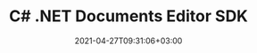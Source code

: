 ---
############################# Static ############################
layout: "product"
date: 2021-04-27T09:31:06+03:00
draft: false

product: "Editor"
product_tag: "editor"
platform: ".Net"
platform_tag: "net"

############################# Head ############################
head_title: ".NET Document Editor Cloud SDK – Edit Word Excel Presentations HTML"
head_description: ".NET document editor Cloud SDK REST APIs to render Microsoft Office Word, Excel, PPTX, HTML, XML without MS Office installed.‎"

############################# Header ############################
title: "C# .NET Documents Editor SDK"
description: "Cloud REST API to edit Word processing documents, Excel Spreadsheets & Presentations. Open document in WYSIWYG editor, edit and save back to original format."
button:
    enable: true

############################# SubMenu ############################
submenu:
    enable: true
    
    left:
        img_alt: "GroupDocs.Editor Cloud SDK for .NET"
        image: "https://www.groupdocs.cloud/templates/groupdocscloud/images/sdk/272x272/groupdocs_editor-for-net.png"
        product: "GroupDocs.Editor"
        platform: ".NET"

    middle:
        button:
            # button loop
            - link: "#overview"
              text: "Overview"

            # button loop
            - link: "#features"
              text: "Features"

            # button loop
            - link: "#support-resources"
              text: "Resources"

            # button loop
            - link: "https://purchase.groupdocs.cloud/pricing"
              text: "Pricing"

    right:
        link_download: "https://github.com/groupdocs-editor-cloud/groupdocs-editor-cloud-dotnet"
        link_learn: "https://docs.groupdocs.cloud/editor/"
        link_buy: "https://purchase.groupdocs.cloud/buy"

############################# Overview ############################
overview:
    enable: true
    content: |
      GroupDocs.Editor Cloud SDK for .NET allows developers to easily perform document editing functionalities within any type of .NET based application by integrating it with GroupDocs.Editor Cloud REST API. The .NET editor SDK supports editing all popular industry standard document types without needing to install Microsoft Office or Open Office on the system. Simply upload the supported document (Microsoft Word, Excel spreadsheets, PowerPoint, TXT, HTML, XML) file formats in any third-party front-end WYSIWYG HTML editor of your choice using GroupDocs.Editor Cloud API, perform editing and convert it back to its original file format.

      Using document editing SDK – manipulate word processing documents as a whole or page by page. Manage font extraction operation to offer the same layout and appearance of the document after editing. It supports defining the index of currently edited worksheet while editing the multi-tabbed Excel spreadsheets. Developers can also fix any issues within URLs, formatting options, document structure or recognition of email addresses within XML files.
    tabs:
      enable: true     
      
      ## TAB ONE ##
      tab_one:
        description: |
          GroupDocs.Editor Cloud SDK for .NET only requires .NET Framework.

        left:
          enable: true
          icon: "fas fa-align-left"
          title: "Editing Option"
          content: |
            * Edit in flow or parged mode
            * Multi-language document
            * Manage font extraction
            * Support tabbed spreadsheets
            * Memory usage optimization
        
        right:
          enable: true
          icon: "fas fa-sitemap"
          title: "Information Extraction"
          content: |
            * Document Type
            * Document Size
            * Page Count
            
        
      
      ## TAB TWO ##
      tab_two:
        description: |
          GroupDocs.Editor Cloud supports a number of document formats.

        left:
          enable: true
          table:
            # table loop
            - title: "Microsoft Office"
              content: |
                * **Microsoft Word**: DOC, DOCX, DOCM, DOT, DOTX, DOTM, FlatOPC, ODT, OTT, RTF, WordML
                * **Microsoft Excel**: XLS, XLSX, XLT, XLSM, XLSB, XLTX, XLTM, XLAM, SXC, SpreadsheetML, ODS, FODS, DIF, DSV, CSV, TSV
                * **Microsoft PowerPoint**: PPT, PPTX, PPS, PPSX, PPSM, PPTM, POT, POTX, POTM, ODP, OTP

        right:
          enable: true
          table:
            # table loop
            - title: "Other Formats"
              content: |
                * **Plain Text**: TXT
                * **Markup**: HTML, XML

      ## TAB THREE ##
      tab_three:
        description: |
          If you do not want to use any of our SDKs or the required SDK is not available at the moment, you can still easily get started with GroupDocs.Editor REST API while using your favorite language & platform.
        
        left:
          enable: true
          table:
            # table loop
            - icon: "fab fa-windows"
              title: "Operating Systems"
              content: |
                * Microsoft Windows Desktop
                * Microsoft Windows Server
                * Linux
                * MacOS

            # table loop
            - icon: "fas fa-code"
              title: "Supported Frameworks"
              content: |
                * Java 7 (1.7) and above

        right:
          enable: true
          table:
            # table loop
            - icon: "fas fa-cogs"
              title: "Development Environments"
              content: |
                * NetBeans
                * IntelliJ IDEA
                * Eclipse
            # table loop
            - icon: "fas fa-tools"
              title: "Build Automation Tool"
              content: |
                * Maven

############################# Features ############################
features:
    enable: true
    title: "Advanced Document Editor REST API Features"

    feature:
      # feature loop
      - icon: "fab fa-html5"
        content: "Integrates easily within any WYSIWYG editor"

      # feature loop
      - icon: "fas fa-file-word"
        content: "Edit Word documents as a whole or define pages range"

      # feature loop
      - icon: "fas fa-file-image"
        content: "Multi-tabbed spreadsheet editing is supported"
      
      # feature loop
      - icon: "fas fa-file-alt"
        content: "Optimized memory usage for large CSV or TSV files"

      # feature loop
      - icon: "fas fa-file-pdf"
        content: "Extract document information (type, size, page count etc)"

      # feature loop
      - icon: "fas fa-folder"
        content: "Cloud REST API to be used with any language or platform"



      

    more_feature:
      # more_feature_loop
      - title: "Working with WordProcessing Documents - C#"
        content: |
          
          ```cs
          //Get your App SID, App Key and Storage Name at https://dashboard.groupdocs.cloud (free registration is required).
          var configuration = new Configuration(MyAppSid, MyAppKey);
          
          // Create necessary API instances
          var editApi = new EditApi(configuration );
          var fileApi = new FileApi(configuration );
          
          // The document already uploaded into the storage.
          // Load it into editable state
          var loadOptions = new WordProcessingLoadOptions
          {
              FileInfo = new FileInfo
              {
                  FilePath = "WordProcessing/password-protected.docx",
                  Password = "password"
              },
              OutputPath = "output"
          };
          var loadResult = editApi.Load(new LoadRequest(loadOptions));
          
          // Download html document
          var stream = fileApi.DownloadFile(new DownloadFileRequest(loadResult.HtmlPath));
          var htmlString = new StreamReader(stream, Encoding.UTF8).ReadToEnd();
          
          // Edit something...
          htmlString = htmlString.Replace("Sample test text", "Hello world");
          
          // Upload html back to storage
          fileApi.UploadFile(new UploadFileRequest(loadResult.HtmlPath,
              new MemoryStream(Encoding.UTF8.GetBytes(htmlString))));
          
          // Save html back to docx
          var saveOptions = new WordProcessingSaveOptions
          {
              FileInfo = loadOptions.FileInfo,
              OutputPath = "output/edited.docx",
              HtmlPath = loadResult.HtmlPath,
              ResourcesPath = loadResult.ResourcesPath
          };
          var saveResult = editApi.Save(new SaveRequest(saveOptions));
          ```
      

############################# Support ############################
support:
    enable: true

############################# Solutions ############################
solutions:
    enable: true
    title: "GroupDocs.Editor offers document viewing APIs for other popular development environments"

    solution:
        # solution loop
        - img_alt: "GroupDocs.Editor for cURL"
          image: "/sdk/272x272/groupdocs_editor-for-curl.webp"
          product: "GroupDocs.Editor"
          platform: "cURL for Cloud"
          link: "/editor/curl/"
          # solution loop
        - img_alt: "GroupDocs.Editor for .NET"
          image: "/sdk/272x272/groupdocs_editor-for-net.webp"
          product: "GroupDocs.Editor"
          platform: ".NET"
          link: "/editor/net/"
          # solution loop
        - img_alt: "GroupDocs.Editor for Java"
          image: "/sdk/272x272/groupdocs_editor-for-java.webp"
          product: "GroupDocs.Editor"
          platform: "Java"
          link: "/editor/java/"
          # solution loop
        - img_alt: "GroupDocs.Editor for PHP"
          image: "/sdk/272x272/groupdocs_editor-for-php.webp"
          product: "GroupDocs.Editor"
          platform: "Php"
          link: "/editor/php/"
          # solution loop
        - img_alt: "GroupDocs.Editor for Python"
          image: "/sdk/272x272/groupdocs_editor-for-python.webp"
          product: "GroupDocs.Editor"
          platform: "Python"
          link: "/editor/python/"
          # solution loop
        - img_alt: "GroupDocs.Editor for Ruby"
          image: "/sdk/272x272/groupdocs_editor-for-ruby.webp"
          product: "GroupDocs.Editor"
          platform: "Ruby"
          link: "/editor/ruby/"
          # solution loop
        - img_alt: "GroupDocs.Editor for Node.js"
          image: "/sdk/272x272/groupdocs_editor-for-node.webp"
          product: "GroupDocs.Editor"
          platform: "Node.js"
          link: "/editor/nodejs/"
          # solution loop
        - img_alt: "GroupDocs.Editor for Android"
          image: "/sdk/272x272/groupdocs_editor-for-android.webp"
          product: "GroupDocs.Editor"
          platform: "Android"
          link: "/editor/android/"

############################# Back to top ###############################
back_to_top:
  enable: true
---